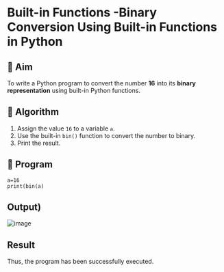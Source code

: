 # Built-in Functions -Binary Conversion Using Built-in Functions in Python

## 🎯 Aim
To write a Python program to convert the number **16** into its **binary representation** using built-in Python functions.

## 🧠 Algorithm
1. Assign the value `16` to a variable `a`.
2. Use the built-in `bin()` function to convert the number to binary.
3. Print the result.

## 🧾 Program
```
a=16 
print(bin(a)
```


## Output)
![image](https://github.com/user-attachments/assets/74c0744e-6aea-4228-a721-a4329f051511)

## Result
Thus, the program has been successfully executed. 
